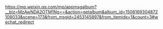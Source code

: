 https://mp.weixin.qq.com/mp/appmsgalbum?__biz=MzAwNDA2OTM1Ng==&action=getalbum&album_id=1508169304872108033&scene=173&from_msgid=2453145897&from_itemidx=1&count=3#wechat_redirect

